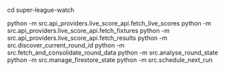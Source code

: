 cd super-league-watch

python -m src.api_providers.live_score_api.fetch_live_scores
python -m src.api_providers.live_score_api.fetch_fixtures
python -m src.api_providers.live_score_api.fetch_results
python -m src.discover_current_round_id
python -m src.fetch_and_consolidate_round_data
python -m src.analyse_round_state
python -m src.manage_firestore_state
python -m src.schedule_next_run